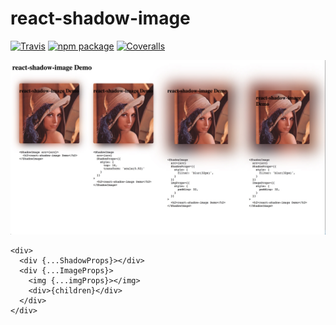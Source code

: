 # react-shadow-image

[![Travis][build-badge]][build]
[![npm package][npm-badge]][npm]
[![Coveralls][coveralls-badge]][coveralls]

![DEMO](https://github.com/zetsin/react-shadow-image/blob/master/demo/demo.png)

```
<div>
  <div {...ShadowProps}></div>
  <div {...ImageProps}>
    <img {...imgProps}></img>
    <div>{children}</div>
  </div>
</div>
```

[build-badge]: https://img.shields.io/travis/user/repo/master.png?style=flat-square
[build]: https://travis-ci.org/user/repo

[npm-badge]: https://img.shields.io/npm/v/npm-package.png?style=flat-square
[npm]: https://www.npmjs.org/package/npm-package

[coveralls-badge]: https://img.shields.io/coveralls/user/repo/master.png?style=flat-square
[coveralls]: https://coveralls.io/github/user/repo
